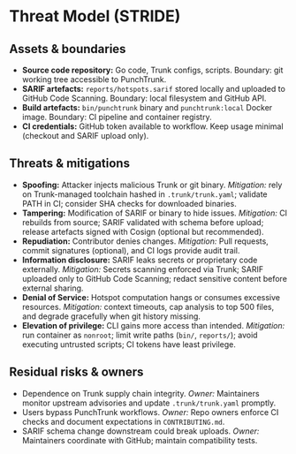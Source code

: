 # Threat Model (STRIDE)

## Assets & boundaries

- **Source code repository:** Go code, Trunk configs, scripts. Boundary: git working tree accessible to PunchTrunk.
- **SARIF artefacts:** `reports/hotspots.sarif` stored locally and uploaded to GitHub Code Scanning. Boundary: local filesystem and GitHub API.
- **Build artefacts:** `bin/punchtrunk` binary and `punchtrunk:local` Docker image. Boundary: CI pipeline and container registry.
- **CI credentials:** GitHub token available to workflow. Keep usage minimal (checkout and SARIF upload only).

## Threats & mitigations

- **Spoofing:** Attacker injects malicious Trunk or git binary. _Mitigation:_ rely on Trunk-managed toolchain hashed in `.trunk/trunk.yaml`; validate PATH in CI; consider SHA checks for downloaded binaries.
- **Tampering:** Modification of SARIF or binary to hide issues. _Mitigation:_ CI rebuilds from source; SARIF validated with schema before upload; release artefacts signed with Cosign (optional but recommended).
- **Repudiation:** Contributor denies changes. _Mitigation:_ Pull requests, commit signatures (optional), and CI logs provide audit trail.
- **Information disclosure:** SARIF leaks secrets or proprietary code externally. _Mitigation:_ Secrets scanning enforced via Trunk; SARIF uploaded only to GitHub Code Scanning; redact sensitive content before external sharing.
- **Denial of Service:** Hotspot computation hangs or consumes excessive resources. _Mitigation:_ context timeouts, cap analysis to top 500 files, and degrade gracefully when git history missing.
- **Elevation of privilege:** CLI gains more access than intended. _Mitigation:_ run container as `nonroot`; limit write paths (`bin/`, `reports/`); avoid executing untrusted scripts; CI tokens have least privilege.

## Residual risks & owners

- Dependence on Trunk supply chain integrity. _Owner:_ Maintainers monitor upstream advisories and update `.trunk/trunk.yaml` promptly.
- Users bypass PunchTrunk workflows. _Owner:_ Repo owners enforce CI checks and document expectations in `CONTRIBUTING.md`.
- SARIF schema change downstream could break uploads. _Owner:_ Maintainers coordinate with GitHub; maintain compatibility tests.
